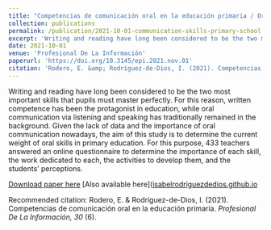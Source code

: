 ```yaml
---
title: "Competencias de comunicación oral en la educación primaria / Oral communication skills in elementary school"
collection: publications
permalink: /publication/2021-10-01-communication-skills-primary-school
excerpt: 'Writing and reading have long been considered to be the two most important skills that pupils must master perfectly. For this reason, written competence has been the protagonist in education, while oral communication via listening and speaking has traditionally remained in the background. Given the lack of data and the importance of oral communication nowadays, the aim of this study is to determine the current weight of oral skills in primary education. For this purpose, 433 teachers answered an online questionnaire to determine the importance of each skill, the work dedicated to each, the activities to develop them, and the students’ perceptions.'
date: 2021-10-01
venue: 'Profesional De La Información'
paperurl: 'https://doi.org/10.3145/epi.2021.nov.01'
citation: 'Rodero, E. &amp; Rodríguez-de-Dios, I. (2021). Competencias de comunicación oral en la educación primaria. <i>Profesional De La Información, 30</i> (6).'
---
```

Writing and reading have long been considered to be the two most important skills that pupils must master perfectly. For this reason, written competence has been the protagonist in education, while oral communication via listening and speaking has traditionally remained in the background. Given the lack of data and the importance of oral communication nowadays, the aim of this study is to determine the current weight of oral skills in primary education. For this purpose, 433 teachers answered an online questionnaire to determine the importance of each skill, the work dedicated to each, the activities to develop them, and the students’ perceptions.

[Download paper here](https://doi.org/10.3145/epi.2021.nov.01)
[Also available here]([isabelrodriguezdedios.github.io](https://github.com/isabelrodriguezdedios/isabelrodriguezdedios.github.io/2021RoderoCompetenciasdecomunicacion.pdf)

Recommended citation: Rodero, E. & Rodríguez-de-Dios, I. (2021). Competencias de comunicación oral en la educación primaria. <i>Profesional De La Información, 30</i> (6).
